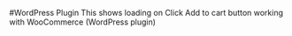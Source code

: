 #WordPress Plugin
This shows loading on Click Add to cart button working with WooCommerce (WordPress plugin)
